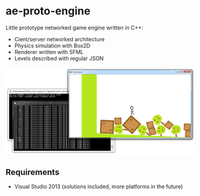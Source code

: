 ae-proto-engine
===============

Little prototype networked game engine written in C++:

* Cient/server networked architecture
* Physics simulation with Box2D 
* Renderer written with SFML
* Levels described with regular JSON

![Screenshot of the engine running.](screenshot.png)

Requirements
---------------
* Visual Studio 2013 (solutions included, more platforms in the future)
